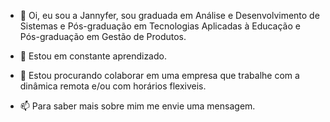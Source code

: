 - 👋 Oi, eu sou a Jannyfer, sou graduada em Análise e Desenvolvimento de Sistemas e Pós-graduação em Tecnologias Aplicadas à Educação e Pós-graduação em Gestão de Produtos.

- 🌱 Estou em constante aprendizado.

- 💞 Estou procurando colaborar em uma empresa que trabalhe com a dinâmica remota e/ou com horários flexiveis.

- 📫 Para saber mais sobre mim me envie uma mensagem.

<!---
JannyferTamagno/JannyferTamagno is a ✨ special ✨ repository because its `README.md` (this file) appears on your GitHub profile.
You can click the Preview link to take a look at your changes.
--->
